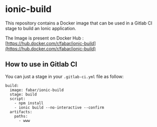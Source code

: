 # ionic-build

This repository contains a Docker image that can be used in a Gitlab CI stage to build an Ionic application.

The Image is present on Docker Hub : [https://hub.docker.com/r/fabar/ionic-build](https://hub.docker.com/r/fabar/ionic-build)

## How to use in Gitlab CI

You can just a stage in your `.gitlab-ci.yml` file as follow:

```
build:
  image: fabar/ionic-build
  stage: build
  script:
    - npm install
    - ionic build --no-interactive --confirm
  artifacts:
    paths:
      - www
```
